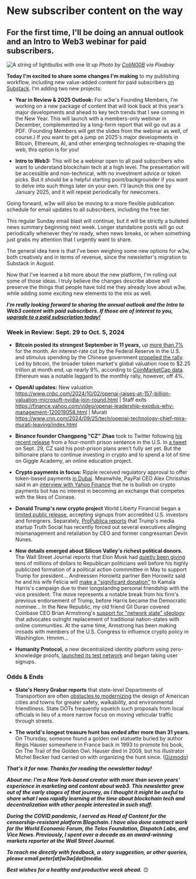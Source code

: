 # New subscriber content on the way
## For the first time, I'll be doing an annual outlook and an Intro to Web3 webinar for paid subscribers.

![A string of lightbulbs with one lit up](https://w3w.news/img/colin-2500.jpg)
*Photo by [ColiN00B](https://pixabay.com/users/colin00b-346653/) via Pixabay*

**Today I'm excited to share some changes I'm making** to my publishing workflow, including new value-added content for paid subscribers [on Substack](https://w3wnews.substack.com/subscribe?next=https%3A%2F%2Fw3wnews.substack.com%2Fp%2Fis-ether-really-an-altcoin-at-this&r=4a03qe). I'm adding two new projects:

- **Year in Review & 2025 Outlook:** For w3w's Founding Members, I'm working on a new package of content that will look back at this year's major developments and ahead to key tech trends that I see coming in the New Year. This will launch with a members-only webinar in December, complemented by a long-form report that will go out as a PDF. (Founding Members will get the slides from the webinar as well, of course.) If you want to get a jump on 2025's major developments in Bitcoin, Ethereum, AI, and other emerging technologies re-shaping the web, this option is for you!

- **Intro to Web3:** This will be a webinar open to all paid subscribers who want to understand blockchain tech at a high level. The presentation will be accessible and non-technical, with no investment advice or token picks. But it should be a helpful starting point/backgrounder if you want to delve into such things later on your own. I'll launch this one by January 2025, and it will repeat periodically for newcomers.

Going forward, w3w will also be moving to a more flexible publication schedule for email updates to all subscribers, including the free tier.

This regular Sunday email blast will continue, but it will be strictly a bulleted news summary beginning next week. Longer standalone posts will go out periodically whenever they're ready, when news breaks, or when something just grabs my attention that I urgently want to share.

The general idea here is that I've been weighing some new options for w3w, both creatively and in terms of revenue, since the newsletter's migration to Substack in August.

Now that I've learned a bit more about the new platform, I'm rolling out some of those ideas. I truly believe the changes describe above will preserve the things that people have told me they already love about w3w, while adding some exciting new elements to the mix as well.

 _**I'm really looking forward to sharing the annual outlook and the Intro to Web3 content with paid subscribers. If those are of interest to you, [upgrade to a paid subscription today!](https://w3wnews.substack.com/subscribe?next=https%3A%2F%2Fw3wnews.substack.com%2Fp%2Fis-ether-really-an-altcoin-at-this&r=4a03qe)**_

<!-- CTA on new subscriber offers. Link: https://w3wnews.substack.com/subscribe?next=https%3A%2F%2Fw3wnews.substack.com%2Fp%2Fis-ether-really-an-altcoin-at-this&r=4a03qe

Update w3w.news and the newsletter boilerplate with that link as well. We have broken ones currently!!!! Argh!!!!!

-->

### Week in Review: Sept. 29 to Oct. 5, 2024

- **Bitcoin posted its strongest September in 11 years,** up [more than 7%](https://www.ibtimes.com/bitcoin-logs-best-september-performance-over-decade-3745092) for the month. An interest-rate cut by the Federal Reserve in the U.S. and stimulus spending by the Chinese government [propelled the rally](https://www.vaneck.com/us/en/blogs/digital-assets/matthew-sigel-vaneck-crypto-monthly-recap-for-september-2024/). Led by bitcoin, the broader token market's global valuation rose to $2.25 trillion at month end, up nearly 9%, according to [CoinMarketCap data](https://coinmarketcap.com/charts/). Ethereum was a notable laggard to the monthly rally, however, off 4%.

- **OpenAI updates:** New valuation https://www.cnbc.com/2024/10/02/openai-raises-at-157-billion-valuation-microsoft-nvidia-join-round.html | Staff exits https://finance.yahoo.com/video/openai-leadership-exodus-why-management-120019058.html | Murati https://www.cnn.com/2024/09/25/tech/openai-technology-chief-mira-murati-leaving/index.html

- **Binance founder Changpeng "CZ" Zhao** took to Twitter following [his recent release](https://news.google.com/read/CBMilwFBVV95cUxQWGUycTZkWFNDWHllQTB1bkIybm9KVzM2ODZOWFA3WmluVW1pMk5HR3p5SGtkaGN0UUhwT0FQemczbElxTHZkZE5vZ3ZVdnZqYk1rSi0tWEkwVzBMQ2VjbkNpai1ySVU2TlZEaS1QWmpRc2FkUk14SFc3OFRIcFRNSlRmeVVqcFZGZmZWWm9uMUJudDZJSGdJ?hl=en-US&gl=US&ceid=US%3Aen) from a four-month prison sentence in the U.S. In [a tweet](https://x.com/cz_binance/status/1840265403882152232) on Sept. 29, CZ said his post-prison plans aren't fully set yet. But the billionaire plans to continue investing in crypto and to spend a lot of time on Giggle Academy, an online education project.

- **Crypto payments in focus:** Ripple received regulatory approval to offer token-based payments [in Dubai](https://www.benzinga.com/markets/cryptocurrency/24/10/41125099/ripple-receives-dubai-approval-for-blockchain-payment-services). Meanwhile, PayPal CEO Alex Chrisshas said in an [interview with Yahoo Finance](https://finance.yahoo.com/video/paypal-ceo-crypto-were-just-183001339.html) that he is bullish on crypto payments but has no interest in becoming an exchange that competes with the likes of Coinase.

- **Donald Trump's new crypto project** World Liberty Financial began a [limited public release](https://www.theverge.com/2024/9/30/24258815/world-liberty-financial-accredited-investors-know-your-customer-trump), accepting signups from accredited U.S. investors and foreigners. Separately, [ProPublica reports](https://www.propublica.org/article/trump-media-truth-social-executives-ousted-devin-nunes) that Trump's media startup Truth Social has recently forced out several executives alleging mismanagement and retaliation by CEO and former congressman Devin Nunes.

- **New details emerged about Silicon Valley's richest political donors.** The Wall Street Journal reports that Elon Musk had [quietly been giving](https://www.wsj.com/politics/policy/elon-musk-political-donations-stephen-miller-desantis-39464294?st=ShEEmX&reflink=desktopwebshare_permalink) tens of millions of dollars to Republican politicians well before his highly publicized formation of a political action commmittee in May to support Trump for president... Andreessen Horowitz partner Ben Horowitz said he and his wife Felicia will [make a "significant donation"](https://www.axios.com/2024/10/04/ben-horowitz-endorse-kamala-harris) to Kamala Harris's campaign due to their longstandng personal friendship with the vice president. The move represents a notable break from his firm's previous endorsement of Trump, before Harris became the Democratic nominee... In the New Republic, my old friend Gil Duran covered Coinbase CEO Brian Armstrong's [support for "network state" ideology](https://newrepublic.com/article/185738/coinbase-brian-armstrong-crypto-lobbying-washington-politicians) that advocates outright replacement of traditional nation-states with online communities. At the same time, Armstrong has been making inroads with members of the U.S. Congress to influence crypto policy in Washington. Hmmm...

- **Humanity Protocol,** a new decentralized identity platform using zero-knowledge proofs, [launched its test network](https://www.humanity.org/blog/your-time-has-come-the-humanity-protocol-testnet-is-live) and began taking user signups.

### Odds & Ends

- **Slate's Henry Grabar reports** that state-level Departments of Transportion are often [obstacles to modernizing](https://slate.com/business/2024/10/road-safety-danger-traffic-deaths-federal-oversight-intervention.html) the design of American cities and towns for greater safety, walkability, and environmental friendliness. State DOTs frequently squelch such proposals from local officials in lieu of a more narrow focus on moving vehicular traffic through streets.

- **The world's longest treasure hunt has ended after more than 31 years.** On Thursday, someone found a golden owl statuette buried by author Régis Hauser somewhere in France back in 1993 to promote his book, On The Trail of the Golden Owl. Hauser died in 2009, but his illustrator Michel Becker had carried on with organizing the hunt since. ([Gizmodo](https://gizmodo.com/worlds-longest-treasure-hunt-ends-after-31-years-5-months-and-9-days-2000506908))

_**That's it for now. Thanks for reading the newsletter today!**_

_**About me: I'm a New York-based creator with more than seven years' experience in marketing and content about web3. This newsletter grew out of the early stages of that journey, as I thought it might be useful to share what I was rapidly learning at the time about blockchain tech and decentralization with other people interested in such stuff.**_

 _**During the COVID pandemic, I served as Head of Content for the censorship-resistant platform Blogchain. I have also done contract work for the World Economic Forum, the Telos Foundation, Dispatch Labs, and Vice News. Previously, I spent over a decade as an award-winning markets reporter at the Wall Street Journal.**_

 _**To reach me directly with feedback, a story suggestion, or other queries, please email peter[at]w3w[dot]media.**_

 _**Best wishes for a healthy and productive week ahead.**_ 😊
